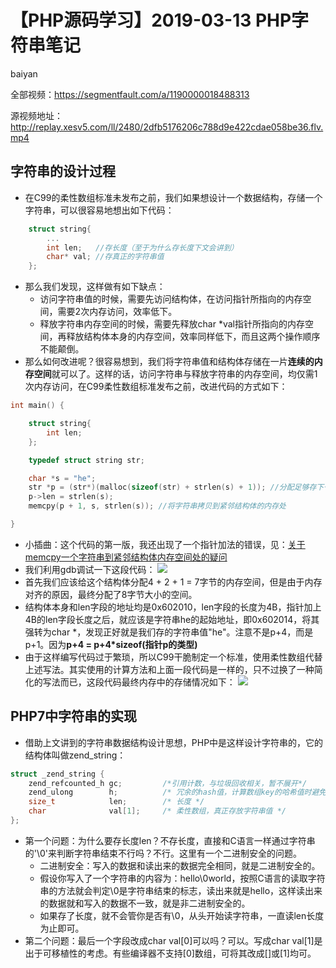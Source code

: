 # **【PHP源码学习】2019-03-13 PHP字符串笔记**
baiyan

全部视频：https://segmentfault.com/a/1190000018488313

源视频地址：http://replay.xesv5.com/ll/2480/2dfb5176206c788d9e422cdae058be36.flv.mp4

## 字符串的设计过程
 - 在C99的柔性数组标准未发布之前，我们如果想设计一个数据结构，存储一个字符串，可以很容易地想出如下代码：
```c
    struct string{
		...
        int len;   //存长度（至于为什么存长度下文会讲到）
        char* val; //存真正的字符串值
    };
```
 - 那么我们发现，这样做有如下缺点：
    - 访问字符串值的时候，需要先访问结构体，在访问指针所指向的内存空间，需要2次内存访问，效率低下。
    - 释放字符串内存空间的时候，需要先释放char \*val指针所指向的内存空间，再释放结构体本身的内存空间，效率同样低下，而且这两个操作顺序不能颠倒。
  - 那么如何改进呢？很容易想到，我们将字符串值和结构体存储在一片**连续的内存空间**就可以了。这样的话，访问字符串与释放字符串的内存空间，均仅需1次内存访问，在C99柔性数组标准发布之前，改进代码的方式如下：
```c
int main() {

    struct string{
        int len;
    };

    typedef struct string str;

    char *s = "he";
    str *p = (str*)(malloc(sizeof(str) + strlen(s) + 1)); //分配足够存下一个字符串的结构体
    p->len = strlen(s);
    memcpy(p + 1, s, strlen(s)); //将字符串拷贝到紧邻结构体的内存处

}
```
 - 小插曲：这个代码的第一版，我还出现了一个指针加法的错误，见：[关于memcpy一个字符串到紧邻结构体内存空间处的疑问](https://segmentfault.com/q/1010000018945285)
 - 我们利用gdb调试一下这段代码：
![](http://pq370w15r.bkt.clouddn.com/notebook/2019/4/22/1555925039228.png)
 - 首先我们应该给这个结构体分配4 + 2 + 1 = 7字节的内存空间，但是由于内存对齐的原因，最终分配了8字节大小的空间。
 - 结构体本身和len字段的地址均是0x602010，len字段的长度为4B，指针加上4B的len字段长度之后，就应该是字符串he的起始地址，即0x602014，将其强转为char \*，发现正好就是我们存的字符串值"he"。注意不是p+4，而是p+1。因为**p+4 = p+4*sizeof(指针p的类型)**
 - 由于这样编写代码过于繁琐，所以C99干脆制定一个标准，使用柔性数组代替上述写法。其实使用的计算方法和上面一段代码是一样的，只不过换了一种简化的写法而已，这段代码最终内存中的存储情况如下：
![](http://pq370w15r.bkt.clouddn.com/notebook/2019/4/22/1555925158647.png)
## PHP7中字符串的实现
 - 借助上文讲到的字符串数据结构设计思想，PHP中是这样设计字符串的，它的结构体叫做zend_string：
```c
struct _zend_string {
	zend_refcounted_h gc;         /*引用计数，与垃圾回收相关，暂不展开*/
	zend_ulong        h;          /* 冗余的hash值，计算数组key的哈希值时避免重复计算*/
	size_t            len;        /* 长度 */
	char              val[1];     /* 柔性数组，真正存放字符串值 */
};
```
 - 第一个问题：为什么要存长度len？不存长度，直接和C语言一样通过字符串的'\\0'来判断字符串结束不行吗？不行。这里有一个二进制安全的问题。
    - 二进制安全：写入的数据和读出来的数据完全相同，就是二进制安全的。
    - 假设你写入了一个字符串的内容为：hello\\0world，按照C语言的读取字符串的方法就会判定\\0是字符串结束的标志，读出来就是hello，这样读出来的数据就和写入的数据不一致，就是非二进制安全的。
    - 如果存了长度，就不会管你是否有\\0，从头开始读字符串，一直读len长度为止即可。
 - 第二个问题：最后一个字段改成char val\[0]可以吗？可以。写成char val\[1]是出于可移植性的考虑。有些编译器不支持\[0]数组，可将其改成\[]或\[1]均可。